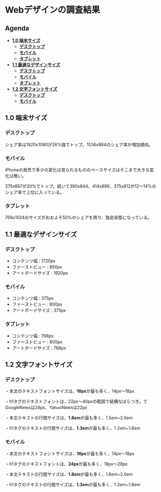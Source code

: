 # **Webデザインの調査結果**

## **Agenda**

  - [**1.0 端末サイズ**](#10-端末サイズ)
    - [**デスクトップ**](#デスクトップ)
    - [**モバイル**](#モバイル)
    - [**タブレット**](#タブレット)
  - [**1.1 最適なデザインサイズ**](#11-最適なデザインサイズ)
    - [**デスクトップ**](#デスクトップ)
    - [**モバイル**](#モバイル)
    - [**タブレット**](#タブレット)
  - [**1.2 文字フォントサイズ**](#12-文字フォントサイズ)
    - [**デスクトップ**](#デスクトップ)
    - [**モバイル**](#モバイル)

## **1.0 端末サイズ**

### **デスクトップ**

シェア率は1920x1080が26%強でトップ。1536x864のシェア率が増加傾向。

### **モバイル**

iPhoneの発売で多少の変化は見られるもののベースサイズはそこまで大きな変化は無い。

375x667が20%でトップ、続いて390x844、414x896、375x812が12～14%のシェア率で上位に入っている。

### **タブレット**

768x1024のサイズがおおよそ50%のシェアを誇り、独走状態になっている。

## **1.1 最適なデザインサイズ**

### **デスクトップ**

- コンテンツ幅 : 1720px
- ファーストビュー : 850px
- アートボードサイズ : 1920px

### **モバイル**

- コンテンツ幅 : 375px
- ファーストビュー : 800px
- アートボードサイズ : 375px

### **タブレット**

- コンテンツ幅 : 768px
- ファーストビュー : 800px
- アートボードサイズ : 768px

## **1.2 文字フォントサイズ**

### **デスクトップ**

・本文のテキストフォントサイズは、**16px**が最も多く、14px～18px

・h1タグのテキストフォントは、22px～40pxの範囲で結構なばらつき。てGoogleNewsは24px、YahooNewsは22px

・本文テキストの行間サイズは、**1.8em**が最も多く、1.5em~2.0em

・h1タグのテキストの行間サイズは、**1.3em**が最も多く、1.2em~1.6em

### **モバイル**

・本文のテキストフォントサイズは、**16px**が最も多く、14px～18px

・h1タグのテキストフォントは、**24px**が最も多く、18px～28px

・本文テキストの行間サイズは、**1.8em**が最も多く、1.6em~2.0em

・h1タグのテキストの行間サイズは、**1.3em**が最も多く、1.2em~1.6em